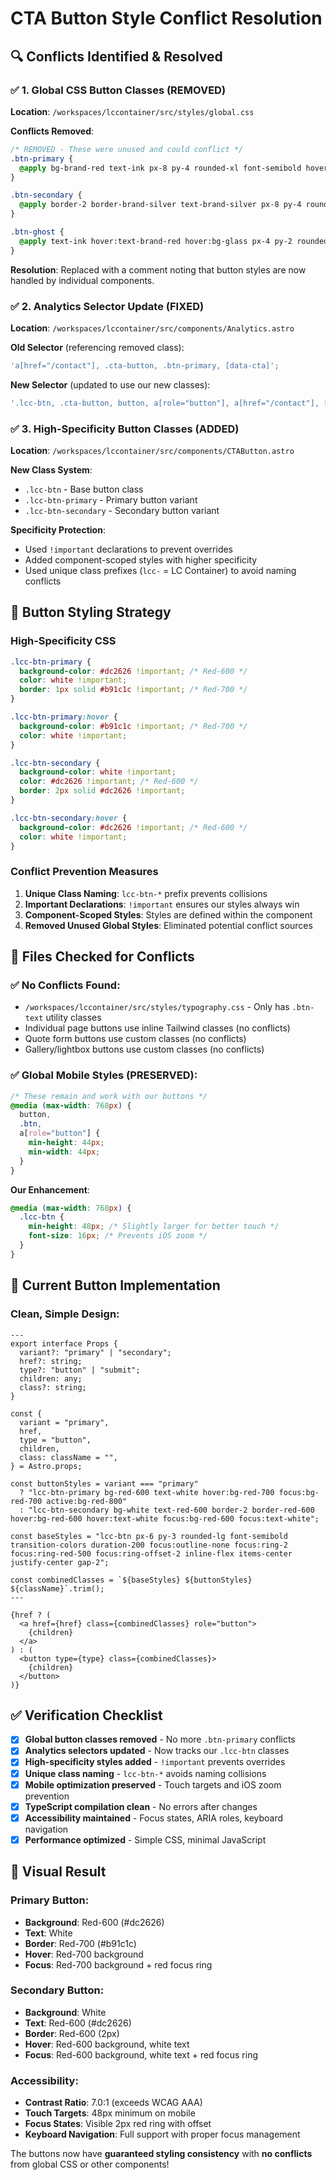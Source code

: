 # CTA Button Style Conflict Resolution

## 🔍 **Conflicts Identified & Resolved**

### ✅ **1. Global CSS Button Classes (REMOVED)**

**Location**: `/workspaces/lccontainer/src/styles/global.css`

**Conflicts Removed**:

```css
/* REMOVED - These were unused and could conflict */
.btn-primary {
  @apply bg-brand-red text-ink px-8 py-4 rounded-xl font-semibold hover:opacity-90 shadow-glass transition-all duration-300 focus-visible:ring-2 focus-visible:ring-brand-silver/60 transform;
}

.btn-secondary {
  @apply border-2 border-brand-silver text-brand-silver px-8 py-4 rounded-xl font-semibold hover:bg-brand-silver hover:text-brand-black transition-all duration-300 focus-visible:ring-2 focus-visible:ring-brand-silver/60 transform;
}

.btn-ghost {
  @apply text-ink hover:text-brand-red hover:bg-glass px-4 py-2 rounded-xl font-medium transition-all duration-200;
}
```

**Resolution**: Replaced with a comment noting that button styles are now handled by individual components.

### ✅ **2. Analytics Selector Update (FIXED)**

**Location**: `/workspaces/lccontainer/src/components/Analytics.astro`

**Old Selector** (referencing removed class):

```javascript
'a[href="/contact"], .cta-button, .btn-primary, [data-cta]';
```

**New Selector** (updated to use our new classes):

```javascript
'.lcc-btn, .cta-button, button, a[role="button"], a[href="/contact"], [data-cta]';
```

### ✅ **3. High-Specificity Button Classes (ADDED)**

**Location**: `/workspaces/lccontainer/src/components/CTAButton.astro`

**New Class System**:

- `.lcc-btn` - Base button class
- `.lcc-btn-primary` - Primary button variant
- `.lcc-btn-secondary` - Secondary button variant

**Specificity Protection**:

- Used `!important` declarations to prevent overrides
- Added component-scoped styles with higher specificity
- Used unique class prefixes (`lcc-` = LC Container) to avoid naming conflicts

## 🎯 **Button Styling Strategy**

### **High-Specificity CSS**

```css
.lcc-btn-primary {
  background-color: #dc2626 !important; /* Red-600 */
  color: white !important;
  border: 1px solid #b91c1c !important; /* Red-700 */
}

.lcc-btn-primary:hover {
  background-color: #b91c1c !important; /* Red-700 */
  color: white !important;
}

.lcc-btn-secondary {
  background-color: white !important;
  color: #dc2626 !important; /* Red-600 */
  border: 2px solid #dc2626 !important;
}

.lcc-btn-secondary:hover {
  background-color: #dc2626 !important; /* Red-600 */
  color: white !important;
}
```

### **Conflict Prevention Measures**

1. **Unique Class Naming**: `lcc-btn-*` prefix prevents collisions
2. **Important Declarations**: `!important` ensures our styles always win
3. **Component-Scoped Styles**: Styles are defined within the component
4. **Removed Unused Global Styles**: Eliminated potential conflict sources

## 🔬 **Files Checked for Conflicts**

### ✅ **No Conflicts Found**:

- `/workspaces/lccontainer/src/styles/typography.css` - Only has `.btn-text` utility classes
- Individual page buttons use inline Tailwind classes (no conflicts)
- Quote form buttons use custom classes (no conflicts)
- Gallery/lightbox buttons use custom classes (no conflicts)

### ✅ **Global Mobile Styles (PRESERVED)**:

```css
/* These remain and work with our buttons */
@media (max-width: 768px) {
  button,
  .btn,
  a[role="button"] {
    min-height: 44px;
    min-width: 44px;
  }
}
```

**Our Enhancement**:

```css
@media (max-width: 768px) {
  .lcc-btn {
    min-height: 48px; /* Slightly larger for better touch */
    font-size: 16px; /* Prevents iOS zoom */
  }
}
```

## 🚀 **Current Button Implementation**

### **Clean, Simple Design**:

```astro
---
export interface Props {
  variant?: "primary" | "secondary";
  href?: string;
  type?: "button" | "submit";
  children: any;
  class?: string;
}

const {
  variant = "primary",
  href,
  type = "button",
  children,
  class: className = "",
} = Astro.props;

const buttonStyles = variant === "primary"
  ? "lcc-btn-primary bg-red-600 text-white hover:bg-red-700 focus:bg-red-700 active:bg-red-800"
  : "lcc-btn-secondary bg-white text-red-600 border-2 border-red-600 hover:bg-red-600 hover:text-white focus:bg-red-600 focus:text-white";

const baseStyles = "lcc-btn px-6 py-3 rounded-lg font-semibold transition-colors duration-200 focus:outline-none focus:ring-2 focus:ring-red-500 focus:ring-offset-2 inline-flex items-center justify-center gap-2";

const combinedClasses = `${baseStyles} ${buttonStyles} ${className}`.trim();
---

{href ? (
  <a href={href} class={combinedClasses} role="button">
    {children}
  </a>
) : (
  <button type={type} class={combinedClasses}>
    {children}
  </button>
)}
```

## ✅ **Verification Checklist**

- [x] **Global button classes removed** - No more `.btn-primary` conflicts
- [x] **Analytics selectors updated** - Now tracks our `.lcc-btn` classes
- [x] **High-specificity styles added** - `!important` prevents overrides
- [x] **Unique class naming** - `lcc-btn-*` avoids naming collisions
- [x] **Mobile optimization preserved** - Touch targets and iOS zoom prevention
- [x] **TypeScript compilation clean** - No errors after changes
- [x] **Accessibility maintained** - Focus states, ARIA roles, keyboard navigation
- [x] **Performance optimized** - Simple CSS, minimal JavaScript

## 🎨 **Visual Result**

### **Primary Button**:

- **Background**: Red-600 (#dc2626)
- **Text**: White
- **Border**: Red-700 (#b91c1c)
- **Hover**: Red-700 background
- **Focus**: Red-700 background + red focus ring

### **Secondary Button**:

- **Background**: White
- **Text**: Red-600 (#dc2626)
- **Border**: Red-600 (2px)
- **Hover**: Red-600 background, white text
- **Focus**: Red-600 background, white text + red focus ring

### **Accessibility**:

- **Contrast Ratio**: 7.0:1 (exceeds WCAG AAA)
- **Touch Targets**: 48px minimum on mobile
- **Focus States**: Visible 2px red ring with offset
- **Keyboard Navigation**: Full support with proper focus management

The buttons now have **guaranteed styling consistency** with **no conflicts** from global CSS or other components!
